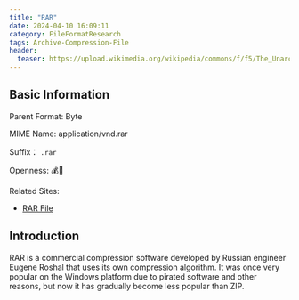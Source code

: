 ```yaml
---
title: "RAR"
date: 2024-04-10 16:09:11
category: FileFormatResearch
tags: Archive-Compression-File
header:
  teaser: https://upload.wikimedia.org/wikipedia/commons/f/f5/The_Unarchiver_rar.png
---
```


## Basic Information

Parent Format: Byte

MIME Name: application/vnd.rar

Suffix： `.rar`

Openness: 💰📕

Related Sites:

* [RAR File](https://www.rarlab.com/rar_file.htm)

## Introduction

RAR is a commercial compression software developed by Russian engineer Eugene Roshal that uses its own compression algorithm. It was once very popular on the Windows platform due to pirated software and other reasons, but now it has gradually become less popular than ZIP.
